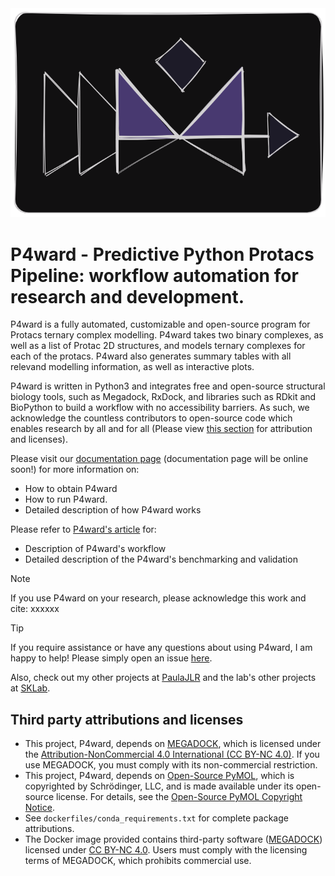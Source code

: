 <div align="center">
  <img src="logo_v1.png" width="zoom:20%;">
</div>

# P4ward - Predictive Python Protacs Pipeline: workflow automation for research and development.

P4ward is a fully automated, customizable and open-source program for Protacs ternary complex modelling. P4ward takes two binary complexes, as well as a list of Protac 2D structures, and models ternary complexes for each of the protacs. P4ward also generates summary tables with all relevand modelling information, as well as interactive plots.

P4ward is written in Python3 and integrates free and open-source structural biology tools, such as Megadock, RxDock, and libraries such as RDkit and BioPython to build a workflow with no accessibility barriers. As such, we acknowledge the countless contributors to open-source code which enables research by all and for all (Please view [this section](LINK) for attribution and licenses).

Please visit our [documentation page](LINK) (documentation page will be online soon!) for more information on:
- How to obtain P4ward
- How to run P4ward.
- Detailed description of how P4ward works

Please refer to [P4ward's article](LINK) for:
- Description of P4ward's workflow
- Detailed description of the P4ward's benchmarking and validation


> [!NOTE]  
> If you use P4ward on your research, please acknowledge this work and cite:
> xxxxxx

> [!TIP]
> If you require assistance or have any questions about using P4ward, I am happy to help! Please simply open an issue [here](LINK).

Also, check out my other projects at [PaulaJLR](https://github.com/PaulaJLR) and the lab's other projects at [SKLab](https://github.com/SKTeamLab).

## Third party attributions and licenses

- This project, P4ward, depends on [MEGADOCK](https://github.com/akiyamalab/MEGADOCK), which is licensed under the [Attribution-NonCommercial 4.0 International (CC BY-NC 4.0)](https://github.com/akiyamalab/MEGADOCK?tab=License-1-ov-file). If you use MEGADOCK, you must comply with its non-commercial restriction.
- This project, P4ward, depends on [Open-Source PyMOL](https://github.com/schrodinger/pymol-open-source), which is copyrighted by Schrödinger, LLC, and is made available under its open-source license. For details, see the [Open-Source PyMOL Copyright Notice](https://github.com/schrodinger/pymol-open-source?tab=License-1-ov-file).
- See `dockerfiles/conda_requirements.txt` for complete package attributions.
- The Docker image provided contains third-party software ([MEGADOCK](https://github.com/akiyamalab/MEGADOCK)) licensed under [CC BY-NC 4.0](https://github.com/akiyamalab/MEGADOCK?tab=License-1-ov-file). Users must comply with the licensing terms of MEGADOCK, which prohibits commercial use.
